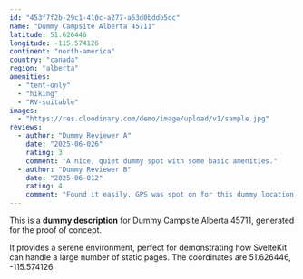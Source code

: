 ```yaml
---
id: "453f7f2b-29c1-410c-a277-a63d0bddb5dc"
name: "Dummy Campsite Alberta 45711"
latitude: 51.626446
longitude: -115.574126
continent: "north-america"
country: "canada"
region: "alberta"
amenities:
  - "tent-only"
  - "hiking"
  - "RV-suitable"
images:
  - "https://res.cloudinary.com/demo/image/upload/v1/sample.jpg"
reviews:
  - author: "Dummy Reviewer A"
    date: "2025-06-026"
    rating: 3
    comment: "A nice, quiet dummy spot with some basic amenities."
  - author: "Dummy Reviewer B"
    date: "2025-06-012"
    rating: 4
    comment: "Found it easily. GPS was spot on for this dummy location."
---
```


This is a **dummy description** for Dummy Campsite Alberta 45711, generated for the proof of concept.

It provides a serene environment, perfect for demonstrating how SvelteKit can handle a large number of static pages. The coordinates are 51.626446, -115.574126.
